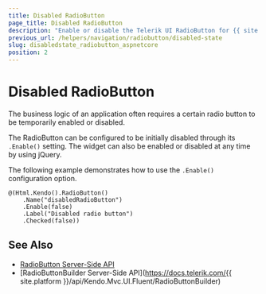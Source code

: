 ```yaml
---
title: Disabled RadioButton
page_title: Disabled RadioButton
description: "Enable or disable the Telerik UI RadioButton for {{ site.framework }}."
previous_url: /helpers/navigation/radiobutton/disabled-state
slug: disabledstate_radiobutton_aspnetcore
position: 2
---
```


# Disabled RadioButton

The business logic of an application often requires a certain radio button to be temporarily enabled or disabled.

The RadioButton can be configured to be initially disabled through its `.Enable()` setting. The widget can also be enabled or disabled at any time by using jQuery.

The following example demonstrates how to use the `.Enable()` configuration option.

    @(Html.Kendo().RadioButton()
        .Name("disabledRadioButton")
        .Enable(false)
        .Label("Disabled radio button")
        .Checked(false))

## See Also

* [RadioButton Server-Side API](/api/radiobutton)
* [RadioButtonBuilder Server-Side API](https://docs.telerik.com/{{ site.platform }}/api/Kendo.Mvc.UI.Fluent/RadioButtonBuilder)
